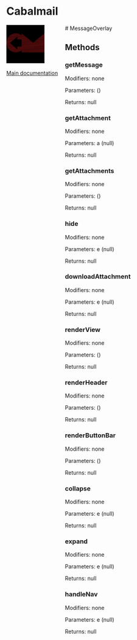 # Cabalmail
<div style="width: 10em; float:left; height: 100%; padding-right: 1em;"><img src="/docs/logo.png" width="100" />
<p><a href="/README.md">Main documentation</a></p>
</div><div style="padding-left: 11em;">
# MessageOverlay


## Methods
### getMessage
Modifiers: none

Parameters:  ()

Returns: null

### getAttachment
Modifiers: none

Parameters: a (null)

Returns: null

### getAttachments
Modifiers: none

Parameters:  ()

Returns: null

### hide
Modifiers: none

Parameters: e (null)

Returns: null

### downloadAttachment
Modifiers: none

Parameters: e (null)

Returns: null

### renderView
Modifiers: none

Parameters:  ()

Returns: null

### renderHeader
Modifiers: none

Parameters:  ()

Returns: null

### renderButtonBar
Modifiers: none

Parameters:  ()

Returns: null

### collapse
Modifiers: none

Parameters: e (null)

Returns: null

### expand
Modifiers: none

Parameters: e (null)

Returns: null

### handleNav
Modifiers: none

Parameters: e (null)

Returns: null

</div>

